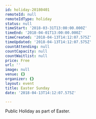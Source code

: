 ```yaml
---
id: holiday-20180401
remoteId: null
remoteIdType: holiday
status: null
timeStart: '2018-03-31T13:00:00.000Z'
timeEnd: '2018-04-01T13:00:00.000Z'
timeCreated: '2018-04-13T14:12:07.575Z'
timeUpdated: '2018-04-13T14:12:07.575Z'
countAttending: null
countCapacity: null
countWaitlist: null
price: Free
url: ''
image: null
venue: {}
organizer: {}
layout: event
title: Easter Sunday
date: '2018-04-13T14:12:07.575Z'

---
```

Public Holiday as part of Easter.
